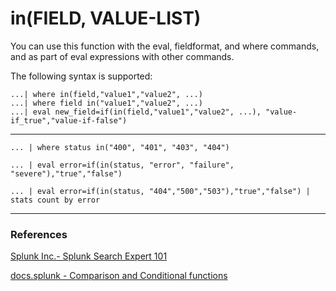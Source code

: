 # in(FIELD, VALUE-LIST)

You can use this function with the eval, fieldformat, and where commands, and as part of eval expressions with other commands.

The following syntax is supported:
```
...| where in(field,"value1","value2", ...)  
...| where field in("value1","value2", ...)  
...| eval new_field=if(in(field,"value1","value2", ...), "value-if_true","value-if-false")
```

---

```
... | where status in("400", "401", "403", "404")
```
```
... | eval error=if(in(status, "error", "failure", "severe"),"true","false")
```
```
... | eval error=if(in(status, "404","500","503"),"true","false") | stats count by error
```


---

### References
[Splunk Inc.- Splunk Search Expert 101](https://www.coursera.org/learn/splunk-search-expert-101)

[docs.splunk - Comparison and Conditional functions](https://docs.splunk.com/Documentation/Splunk/8.2.6/SearchReference/ConditionalFunctions)